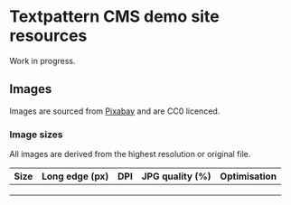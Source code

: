 # Textpattern CMS demo site resources

Work in progress.

## Images
Images are sourced from [Pixabay](https://pixabay.com) and are CC0 licenced.

### Image sizes
All images are derived from the highest resolution or original file.

| Size | Long edge (px) | DPI | JPG quality (%) | Optimisation |
|---|---|---|---|---|
|   |   |   |   |   |
|   |   |   |   |   |
|   |   |   |   |   |

